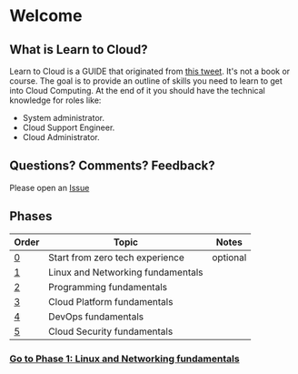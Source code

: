 # Welcome

## What is Learn to Cloud?

Learn to Cloud is a GUIDE that originated from [this tweet](https://twitter.com/madebygps/status/1406258053427740672?lang=en). It's not a book or course. The goal is to provide an outline of skills you need to learn to get into Cloud Computing. At the end of it you should have the technical knowledge for roles like:

- System administrator.
- Cloud Support Engineer.
- Cloud Administrator.
 
## Questions? Comments? Feedback?

Please open an [Issue](https://github.com/learntocloud/learn-to-cloud/issues)

## Phases

| Order | Topic                           | Notes |
|-------|---------------------------------|-------------------|
| [0](phase0/README.md)  | Start from zero tech experience  | optional 
| [1](phase1/README.md)  | Linux and Networking fundamentals|
| [2](phase2/README.md)  | Programming fundamentals |          |
| [3](phase3/README.md)  | Cloud Platform fundamentals|           |
| [4](phase4/README.md)  | DevOps fundamentals         |          |
| [5](phase5/README.md)  | Cloud Security fundamentals|         | 







### [Go to Phase 1: Linux and Networking fundamentals](phase1/README.md)
